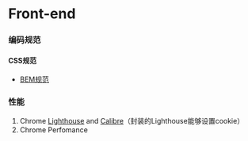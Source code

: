 # Front-end
### 编码规范
#### CSS规范
- [BEM规范](http://getbem.com/)
### 性能
1. Chrome [Lighthouse](https://github.com/GoogleChrome/lighthouse) and [Calibre](https://calibreapp.com/)（封装的Lighthouse能够设置cookie）
2. Chrome Perfomance

